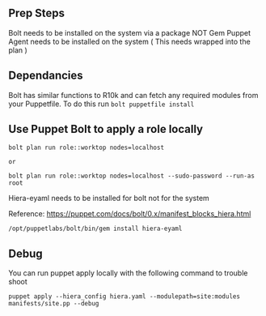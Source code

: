 ## Prep Steps

Bolt needs to be installed on the system via a package NOT Gem
Puppet Agent needs to be installed on the system ( This needs wrapped into the plan )

## Dependancies

Bolt has similar functions to R10k and can fetch any required modules from your Puppetfile.
To do this run `bolt puppetfile install`

## Use Puppet Bolt to apply a role locally
```
bolt plan run role::worktop nodes=localhost

or 

bolt plan run role::worktop nodes=localhost --sudo-password --run-as root
```

Hiera-eyaml needs to be installed for bolt not for the system

Reference: https://puppet.com/docs/bolt/0.x/manifest_blocks_hiera.html

```
/opt/puppetlabs/bolt/bin/gem install hiera-eyaml
```

## Debug

You can run puppet apply locally with the following command to trouble shoot

```
puppet apply --hiera_config hiera.yaml --modulepath=site:modules manifests/site.pp --debug
```
